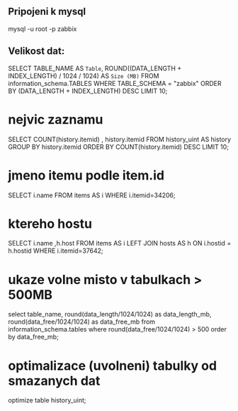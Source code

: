 Pripojeni k mysql
-----------------
mysql -u root -p zabbix

Velikost dat:
-------------
SELECT
  TABLE_NAME AS `Table`,
  ROUND((DATA_LENGTH + INDEX_LENGTH) / 1024 / 1024) AS `Size (MB)`
FROM information_schema.TABLES
WHERE TABLE_SCHEMA = "zabbix"
ORDER BY (DATA_LENGTH + INDEX_LENGTH) DESC
LIMIT 10;

# nejvic zaznamu 
SELECT 
	COUNT(history.itemid)
	, history.itemid
FROM history_uint AS history
GROUP BY history.itemid
ORDER BY COUNT(history.itemid) DESC
LIMIT 10;

# jmeno itemu podle item.id
SELECT i.name 
FROM items AS i
WHERE i.itemid=34206;

# ktereho hostu
SELECT 
	i.name 
	,h.host
FROM items AS i
LEFT JOIN hosts AS h ON i.hostid = h.hostid
WHERE i.itemid=37642;

# ukaze volne misto v tabulkach > 500MB
select table_name,
	round(data_length/1024/1024) as data_length_mb, 
	round(data_free/1024/1024) as data_free_mb 
from information_schema.tables 
where round(data_free/1024/1024) > 500 
order by data_free_mb;


# optimalizace (uvolneni) tabulky od smazanych dat
optimize table history_uint;
